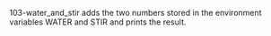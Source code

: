 103-water_and_stir adds the two numbers stored in the environment variables WATER and STIR and prints the result.
